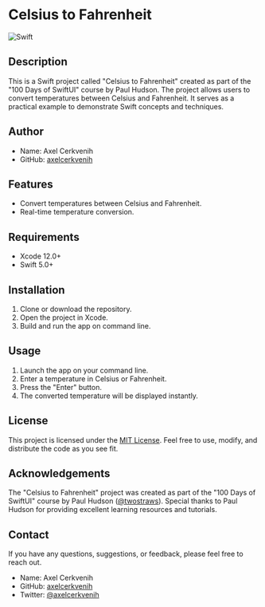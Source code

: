 # Celsius to Fahrenheit

![Swift](https://img.shields.io/badge/Swift-5.5-orange.svg)


## Description

This is a Swift project called "Celsius to Fahrenheit" created as part of the "100 Days of SwiftUI" course by Paul Hudson. The project allows users to convert temperatures between Celsius and Fahrenheit. It serves as a practical example to demonstrate Swift concepts and techniques.

## Author

- Name: Axel Cerkvenih
- GitHub: [axelcerkvenih](https://github.com/cerkvenihaxel)

## Features

- Convert temperatures between Celsius and Fahrenheit.
- Real-time temperature conversion.

## Requirements

- Xcode 12.0+
- Swift 5.0+

## Installation

1. Clone or download the repository.
2. Open the project in Xcode.
3. Build and run the app on command line.

## Usage

1. Launch the app on your command  line.
2. Enter a temperature in Celsius or Fahrenheit.
3. Press the "Enter" button.
4. The converted temperature will be displayed instantly.


## License

This project is licensed under the [MIT License](LICENSE). Feel free to use, modify, and distribute the code as you see fit.

## Acknowledgements

The "Celsius to Fahrenheit" project was created as part of the "100 Days of SwiftUI" course by Paul Hudson ([@twostraws](https://twitter.com/twostraws)). Special thanks to Paul Hudson for providing excellent learning resources and tutorials.

## Contact

If you have any questions, suggestions, or feedback, please feel free to reach out.

- Name: Axel Cerkvenih
- GitHub: [axelcerkvenih](https://github.com/cerkvenihaxel)
- Twitter: [@axelcerkvenih](https://twitter.com/axelcrkv)

